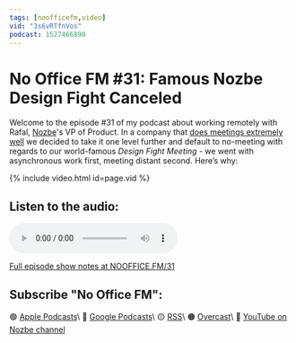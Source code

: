 ```yaml
---
tags: [noofficefm,video]
vid: "3s6vRTfnVos"
podcast: 1527466890
---
```


# No Office FM #31: Famous Nozbe Design Fight Canceled

Welcome to the episode #31 of my podcast about working remotely with Rafal, [Nozbe][n]'s VP of Product. In a company that [does meetings extremely well](https://NoOffice.org/meetings/) we decided to take it one level further and default to no-meeting with regards to our world-famous *Design Fight Meeting* - we went with asynchronous work first, meeting distant second. Here’s why:

{% include video.html id=page.vid %}

<!--More-->

## Listen to the audio:

<audio controls>
<source src="https://media.transistor.fm/630642d5/4526d9dd.mp3" type="audio/mpeg">
</audio>



[Full episode show notes at NOOFFICE.FM/31](https://nooffice.fm/31)

## Subscribe "No Office FM":

🟣 [Apple Podcasts](https://podcasts.apple.com/podcast/no-office/id1527466890)\\
🔵 [Google Podcasts](https://podcasts.google.com/feed/aHR0cHM6Ly9mZWVkcy50cmFuc2lzdG9yLmZtL25vb2ZmaWNl)\\
🟡 [RSS](https://nozbe.com/nooffice.rss)\\
🟠 [Overcast](https://overcast.fm/itunes1527466890/no-office)\\
🔴 [YouTube on Nozbe channel](https://youtube.com/NozbeCom)

<!--podcast: 1527466890-->

[n]: https://michael.gratis/nozbe
[np]: https://michael.gratis/nozbepersonal